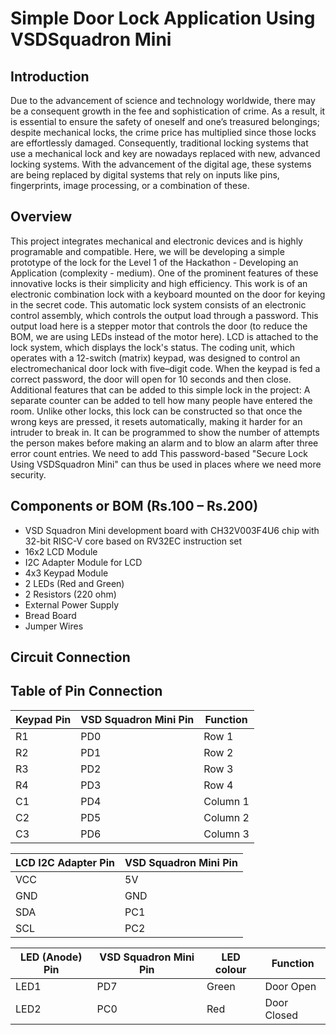 # Simple Door Lock Application Using VSDSquadron Mini
## Introduction
Due to the advancement of science and technology worldwide, there may be a consequent growth in the fee and sophistication of crime. As a result, it is essential to ensure the safety of oneself and one’s treasured belongings; despite mechanical locks, the crime price has multiplied since those locks are effortlessly damaged. Consequently, traditional locking systems that use a mechanical lock and key are nowadays replaced with new, advanced locking systems. With the advancement of the digital age, these systems are being replaced by digital systems that rely on inputs like pins, fingerprints, image processing, or a combination of these. 

## Overview
This project integrates mechanical and electronic devices and is highly programable and compatible. Here, we will be developing a simple prototype of the lock for the Level 1 of the Hackathon - Developing an Application (complexity - medium). One of the prominent features of these innovative locks is their simplicity and high efficiency. This work is of an electronic combination lock with a keyboard mounted on the door for keying in the secret code. This automatic lock system consists of an electronic control assembly, which controls the output load through a password. This output load here is a stepper motor that controls the door (to reduce the BOM, we are using LEDs instead of the motor here). LCD is attached to the lock system, which displays the lock's status. The coding unit, which operates with a 12-switch (matrix) keypad, was designed to control an electromechanical door lock with five–digit code. When the keypad is fed a correct password, the door will open for 10 seconds and then close. 
Additional features that can be added to this simple lock in the project:
A separate counter can be added to tell how many people have entered the room. Unlike other locks, this lock can be constructed so that once the wrong keys are pressed, it resets automatically, making it harder for an intruder to break in. It can be programmed to show the number of attempts the person makes before making an alarm and to blow an alarm after three error count entries. We need to add  This password-based "Secure Lock Using VSDSquadron Mini" can thus be used in places where we need more security.

## Components or BOM (Rs.100 – Rs.200)
- VSD Squadron Mini development board with CH32V003F4U6 chip with 32-bit RISC-V core based on RV32EC instruction set
- 16x2 LCD Module
- I2C Adapter Module for LCD
- 4x3 Keypad Module
- 2 LEDs (Red and Green)
- 2 Resistors (220 ohm)
- External Power Supply
- Bread Board
- Jumper Wires

## Circuit Connection


## Table of Pin Connection
Keypad Pin | VSD Squadron Mini Pin | Function
| ------------- | ------------- |------------- |
R1 | PD0 | Row 1
R2 | PD1 | Row 2
R3 | PD2 | Row 3
R4 | PD3 | Row 4
C1 | PD4 | Column 1
C2 | PD5 | Column 2
C3 | PD6 | Column 3

LCD I2C Adapter Pin | VSD Squadron Mini Pin
| ------------- |-------------|
VCC | 5V
GND | GND
SDA | PC1
SCL | PC2

LED (Anode) Pin | VSD Squadron Mini Pin | LED colour | Function
| ------------- |-------------| ------------- |-------------|
LED1 | PD7 | Green | Door Open
LED2 | PC0 | Red | Door Closed





